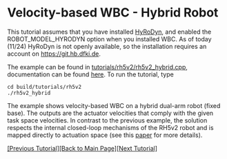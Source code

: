 # Velocity-based WBC - Hybrid Robot

This tutorial assumes that you have installed [HyRoDyn](https://robotik.dfki-bremen.de/en/research/softwaretools/hyrodyn), and enabled the ROBOT_MODEL_HYRODYN option when you installed WBC. As of today (11/24) HyRoDyn is not openly available, so the installation requires an account on https://git.hb.dfki.de. 

The example can be found in [tutorials/rh5v2/rh5v2_hybrid.cpp](https://github.com/ARC-OPT/wbc/blob/master/tutorials/rh5v2/rh5v2_hybrid.cpp), documentation can be found [here](https://arc-opt.github.io/wbc/rh5v2__hybrid_8cpp.html). To run the tutorial, type
```
cd build/tutorials/rh5v2
./rh5v2_hybrid
```
The example shows velocity-based WBC on a hybrid dual-arm robot (fixed base). The outputs are the actuator velocities that comply with the given task space velocities. In contrast to the previous example, the solution respects the internal closed-loop mechanisms of the RH5v2 robot and is mapped directly to actuation space (see this [paper](https://arc-opt.github.io/Documentation/publications/icra_2022/index.html) for more details).

[[Previous Tutorial]](https://arc-opt.github.io/Documentation/tutorials/acc_serial_robot.html)[[Back to Main Page]](https://arc-opt.github.io/Documentation)[[Next Tutorial]](https://arc-opt.github.io/Documentation/tutorials/ros2_introduction.html)

